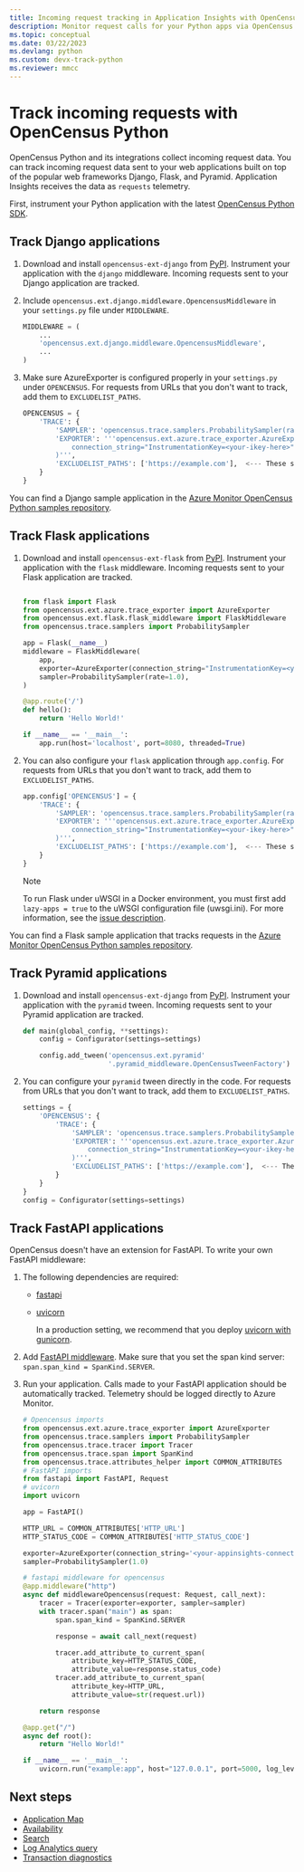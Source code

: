 ```yaml
---
title: Incoming request tracking in Application Insights with OpenCensus Python | Microsoft Docs
description: Monitor request calls for your Python apps via OpenCensus Python.
ms.topic: conceptual
ms.date: 03/22/2023
ms.devlang: python
ms.custom: devx-track-python
ms.reviewer: mmcc
---
```


# Track incoming requests with OpenCensus Python

OpenCensus Python and its integrations collect incoming request data. You can track incoming request data sent to your web applications built on top of the popular web frameworks Django, Flask, and Pyramid. Application Insights receives the data as `requests` telemetry.

First, instrument your Python application with the latest [OpenCensus Python SDK](./opencensus-python.md).

## Track Django applications

1. Download and install `opencensus-ext-django` from [PyPI](https://pypi.org/project/opencensus-ext-django/). Instrument your application with the `django` middleware. Incoming requests sent to your Django application are tracked.

1. Include `opencensus.ext.django.middleware.OpencensusMiddleware` in your `settings.py` file under `MIDDLEWARE`.

    ```python
    MIDDLEWARE = (
        ...
        'opencensus.ext.django.middleware.OpencensusMiddleware',
        ...
    )
    ```

1. Make sure AzureExporter is configured properly in your `settings.py` under `OPENCENSUS`. For requests from URLs that you don't want to track, add them to `EXCLUDELIST_PATHS`.

    ```python
    OPENCENSUS = {
        'TRACE': {
            'SAMPLER': 'opencensus.trace.samplers.ProbabilitySampler(rate=1)',
            'EXPORTER': '''opencensus.ext.azure.trace_exporter.AzureExporter(
                connection_string="InstrumentationKey=<your-ikey-here>"
            )''',
            'EXCLUDELIST_PATHS': ['https://example.com'],  <--- These sites will not be traced if a request is sent to it.
        }
    }
    ```

You can find a Django sample application in the [Azure Monitor OpenCensus Python samples repository](https://github.com/Azure-Samples/azure-monitor-opencensus-python/tree/master/azure_monitor/django_sample).

## Track Flask applications

1. Download and install `opencensus-ext-flask` from [PyPI](https://pypi.org/project/opencensus-ext-flask/). Instrument your application with the `flask` middleware. Incoming requests sent to your Flask application are tracked.

    ```python
    
    from flask import Flask
    from opencensus.ext.azure.trace_exporter import AzureExporter
    from opencensus.ext.flask.flask_middleware import FlaskMiddleware
    from opencensus.trace.samplers import ProbabilitySampler
    
    app = Flask(__name__)
    middleware = FlaskMiddleware(
        app,
        exporter=AzureExporter(connection_string="InstrumentationKey=<your-ikey-here>"),
        sampler=ProbabilitySampler(rate=1.0),
    )
    
    @app.route('/')
    def hello():
        return 'Hello World!'
    
    if __name__ == '__main__':
        app.run(host='localhost', port=8080, threaded=True)
    
    ```

1. You can also configure your `flask` application through `app.config`. For requests from URLs that you don't want to track, add them to `EXCLUDELIST_PATHS`.

    ```python
    app.config['OPENCENSUS'] = {
        'TRACE': {
            'SAMPLER': 'opencensus.trace.samplers.ProbabilitySampler(rate=1.0)',
            'EXPORTER': '''opencensus.ext.azure.trace_exporter.AzureExporter(
                connection_string="InstrumentationKey=<your-ikey-here>",
            )''',
            'EXCLUDELIST_PATHS': ['https://example.com'],  <--- These sites will not be traced if a request is sent to it.
        }
    }
    ```
    
    > [!NOTE]
    > To run Flask under uWSGI in a Docker environment, you must first add `lazy-apps = true` to the uWSGI configuration file (uwsgi.ini). For more information, see the [issue description](https://github.com/census-instrumentation/opencensus-python/issues/660).

You can find a Flask sample application that tracks requests in the [Azure Monitor OpenCensus Python samples repository](https://github.com/Azure-Samples/azure-monitor-opencensus-python/tree/master/azure_monitor/flask_sample).

## Track Pyramid applications

1. Download and install `opencensus-ext-django` from [PyPI](https://pypi.org/project/opencensus-ext-pyramid/). Instrument your application with the `pyramid` tween. Incoming requests sent to your Pyramid application are tracked.

    ```python
    def main(global_config, **settings):
        config = Configurator(settings=settings)
    
        config.add_tween('opencensus.ext.pyramid'
                         '.pyramid_middleware.OpenCensusTweenFactory')
    ```

1. You can configure your `pyramid` tween directly in the code. For requests from URLs that you don't want to track, add them to `EXCLUDELIST_PATHS`.

    ```python
    settings = {
        'OPENCENSUS': {
            'TRACE': {
                'SAMPLER': 'opencensus.trace.samplers.ProbabilitySampler(rate=1.0)',
                'EXPORTER': '''opencensus.ext.azure.trace_exporter.AzureExporter(
                    connection_string="InstrumentationKey=<your-ikey-here>",
                )''',
                'EXCLUDELIST_PATHS': ['https://example.com'],  <--- These sites will not be traced if a request is sent to it.
            }
        }
    }
    config = Configurator(settings=settings)
    ```

## Track FastAPI applications

OpenCensus doesn't have an extension for FastAPI. To write your own FastAPI middleware:

1. The following dependencies are required:
    - [fastapi](https://pypi.org/project/fastapi/)
    - [uvicorn](https://pypi.org/project/uvicorn/)

      In a production setting, we recommend that you deploy [uvicorn with gunicorn](https://www.uvicorn.org/deployment/#gunicorn).

1. Add [FastAPI middleware](https://fastapi.tiangolo.com/tutorial/middleware/). Make sure that you set the span kind server: `span.span_kind = SpanKind.SERVER`.

1. Run your application. Calls made to your FastAPI application should be automatically tracked. Telemetry should be logged directly to Azure Monitor.

    ```python 
    # Opencensus imports
    from opencensus.ext.azure.trace_exporter import AzureExporter
    from opencensus.trace.samplers import ProbabilitySampler
    from opencensus.trace.tracer import Tracer
    from opencensus.trace.span import SpanKind
    from opencensus.trace.attributes_helper import COMMON_ATTRIBUTES
    # FastAPI imports
    from fastapi import FastAPI, Request
    # uvicorn
    import uvicorn

    app = FastAPI()

    HTTP_URL = COMMON_ATTRIBUTES['HTTP_URL']
    HTTP_STATUS_CODE = COMMON_ATTRIBUTES['HTTP_STATUS_CODE']
    
    exporter=AzureExporter(connection_string='<your-appinsights-connection-string-here>')
    sampler=ProbabilitySampler(1.0)

    # fastapi middleware for opencensus
    @app.middleware("http")
    async def middlewareOpencensus(request: Request, call_next):  
        tracer = Tracer(exporter=exporter, sampler=sampler)       
        with tracer.span("main") as span:
            span.span_kind = SpanKind.SERVER

            response = await call_next(request)

            tracer.add_attribute_to_current_span(
                attribute_key=HTTP_STATUS_CODE,
                attribute_value=response.status_code)
            tracer.add_attribute_to_current_span(
                attribute_key=HTTP_URL,
                attribute_value=str(request.url))

        return response

    @app.get("/")
    async def root():
        return "Hello World!"

    if __name__ == '__main__':
        uvicorn.run("example:app", host="127.0.0.1", port=5000, log_level="info")
    ```

## Next steps

* [Application Map](./app-map.md)
* [Availability](./availability-overview.md)
* [Search](./diagnostic-search.md)
* [Log Analytics query](../logs/log-query-overview.md)
* [Transaction diagnostics](./transaction-diagnostics.md)